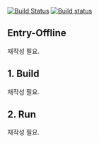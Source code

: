 [![Build Status](https://travis-ci.org/entrylabs/entry-offline.svg?branch=build)](https://travis-ci.org/entrylabs/entry-offline)
[![Build status](https://ci.appveyor.com/api/projects/status/y3yyjagb93vf5lp5/branch/build?svg=true)](https://ci.appveyor.com/project/kimorkim/entry-offline/branch/build)
## Entry-Offline
 재작성 필요.

## 1. Build 
 재작성 필요.

## 2. Run
 재작성 필요.
